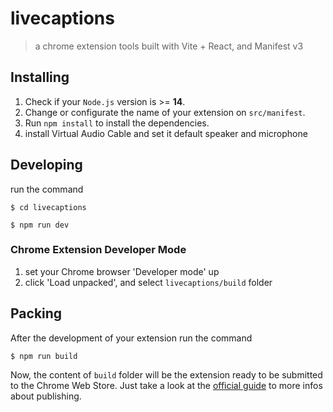 # livecaptions

> a chrome extension tools built with Vite + React, and Manifest v3

## Installing

1. Check if your `Node.js` version is >= **14**.
2. Change or configurate the name of your extension on `src/manifest`.
3. Run `npm install` to install the dependencies.
4. install Virtual Audio Cable and set it default speaker and microphone

## Developing

run the command

```shell
$ cd livecaptions

$ npm run dev
```

### Chrome Extension Developer Mode

1. set your Chrome browser 'Developer mode' up
2. click 'Load unpacked', and select `livecaptions/build` folder


## Packing

After the development of your extension run the command

```shell
$ npm run build
```

Now, the content of `build` folder will be the extension ready to be submitted to the Chrome Web Store. Just take a look at the [official guide](https://developer.chrome.com/webstore/publish) to more infos about publishing.
